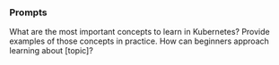 ### Prompts

What are the most important concepts to learn in Kubernetes? Provide examples of those concepts in practice.
How can beginners approach learning about [topic]?
